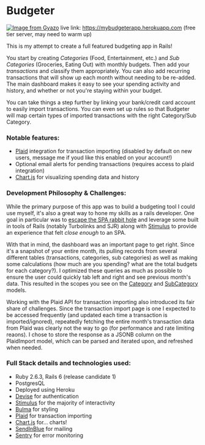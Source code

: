 # Budgeter
[![Image from Gyazo](https://i.gyazo.com/db594bfb1d8d4b9168a4cfcbd776ac52.png)](https://gyazo.com/db594bfb1d8d4b9168a4cfcbd776ac52)
live link: https://mybudgeterapp.herokuapp.com (free tier server, may need to warm up)

This is my attempt to create a full featured budgeting app in Rails!  

You start by creating *Categories* (Food, Entertainment, etc.) and *Sub Categories* (Groceries, Eating Out) with monthly budgets. Then add your *transactions* and classify them appropriately. You can also add recurring transactions that will show up each month without needing to be re-added. The main dashboard makes it easy to see your spending activity and history, and whether or not you're staying within your budget.  

You can take things a step further by linking your bank/credit card account to easily import transactions. You can even set up rules so that Budgeter will map certain types of imported transactions with the right Category/Sub Category.

### Notable features:
- [Plaid](https://www.plaid.com) integration for transaction importing (disabled by default on new users, message me if youd like this enabled on your account!)
- Optional email alerts for pending transactions (requires access to plaid integration)
- [Chart.js](https://www.chartjs.org/) for visualizing spending data and history

### Development Philosophy & Challenges:
While the primary purpose of this app was to build a budgeting tool I could use myself, it's also a great way to hone my skills as a rails developer. One goal in particular was to [escape the SPA rabbit hole](https://medium.com/@jmanrubia/escaping-the-spa-rabbit-hole-with-turbolinks-903f942bf52c) and leverage some built in tools of Rails (notably Turbolinks and SJR) along with [Stimulus](https://stimulusjs.org/) to provide an experience that felt *close enough* to an SPA.

With that in mind, the dashboard was an important page to get right. Since it's a snapshot of your entire month, its pulling records from several different tables (transactions, categories, sub categories) as well as making some calculations (how much are you spending? what are the total budgets for each category?). I optimized these queries as much as possible to ensure the user could quickly tab left and right and see previous month's data. This resulted in the scopes you see on the [Category](https://github.com/phillipspc/budgeter/blob/master/app/models/category.rb) and [SubCategory](https://github.com/phillipspc/budgeter/blob/master/app/models/sub_category.rb) models.

Working with the Plaid API for transaction importing also introduced its fair share of challenges. Since the transaction import page is one I expected to be accessed frequently (and updated each time a transaction is imported/ignored), repeatedly fetching the entire month's transaction data from Plaid was clearly not the way to go (for performance and rate limiting reaons). I chose to store the response as a JSONB column on the PlaidImport model, which can be parsed and iterated upon, and refreshed when needed.

### Full Stack details and technologies used:
- Ruby 2.6.3, Rails 6 (release candidate 1)
- PostgresQL
- Deployed using Heroku
- [Devise](https://github.com/plataformatec/devise) for authentication
- [Stimulus](https://stimulusjs.org/) for the majority of interactivity
- [Bulma](https://bulma.io/) for styling
- [Plaid](https://www.plaid.com) for transaction importing
- [Chart.js](https://www.chartjs.org/) for... charts!
- [SendInBlue](https://www.sendinblue.com/) for mailing
- [Sentry](https://sentry.io/) for error monitoring
